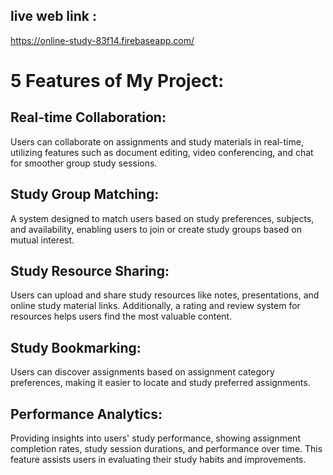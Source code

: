 ## live web link :
 https://online-study-83f14.firebaseapp.com/

# 5 Features of My Project:
## Real-time Collaboration:

Users can collaborate on assignments and study materials in real-time, utilizing features such as document editing, video conferencing, and chat for smoother group study sessions.

## Study Group Matching:

A system designed to match users based on study preferences, subjects, and availability, enabling users to join or create study groups based on mutual interest.

## Study Resource Sharing:

Users can upload and share study resources like notes, presentations, and online study material links. Additionally, a rating and review system for resources helps users find the most valuable content.

## Study Bookmarking:

Users can discover assignments based on assignment category preferences, making it easier to locate and study preferred assignments.

## Performance Analytics:

Providing insights into users' study performance, showing assignment completion rates, study session durations, and performance over time. This feature assists users in evaluating their study habits and improvements.


